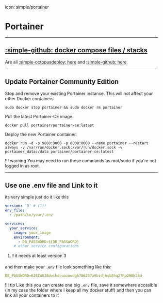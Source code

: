 icon: simple/portainer
# Portainer


---


## [:simple-github: docker compose files / stacks](https://github.com/GSB-Deleven/mkdocs-material/tree/aa175d83bcad1900c49bdcf7ab12639f351f3f1e/docs/Docker/docker-compose%20files)
Are all [:simple-octopusdeploy: here](../Stacks.md) and [:simple-github: here](https://github.com/GSB-Deleven/mkdocs-material/tree/aa175d83bcad1900c49bdcf7ab12639f351f3f1e/docs/Docker/docker-compose%20files)



---



## Update Portainer Community Edition
Stop and remove your existing Portainer instance. This will not affect your other Docker containers.

```
sudo docker stop portainer && sudo docker rm portainer
```

Pull the latest Portainer-CE image.

```
docker pull portainer/portainer-ce:latest
```

Deploy the new Portainer container.

```docker
docker run -d -p 9000:9000 -p 8000:8000 --name portainer --restart always -v /var/run/docker.sock:/var/run/docker.sock -v portainer_data:/data portainer/portainer-ce:latest
```

!!! warning
    You may need to run these commands as root/sudo if you're not logged in as root.




---





## Use one .env file and Link to it

its very simple just do it like this

```yaml
version: '3' # (1)!
env_file:
  - /path/to/your/.env

services:
  your_service:
    image: your_image
    environment:
      - DB_PASSWORD=${DB_PASSWORD}
    # other service configurations
```

1.  :exclamation: it needs at least version 3 

and then make your `.env` file look something like this:
```yaml
DB_PASSWORD=KJBIWUJBdwihdbuazowdgh786287z9bidjhqb8hq27hp298h28d
```
  
!!! tip
    Like this you can create one big `.env` file, save it somewhere accesible (in my case the folder where I keep all my docker stuff) and then you can link all your containers to it
